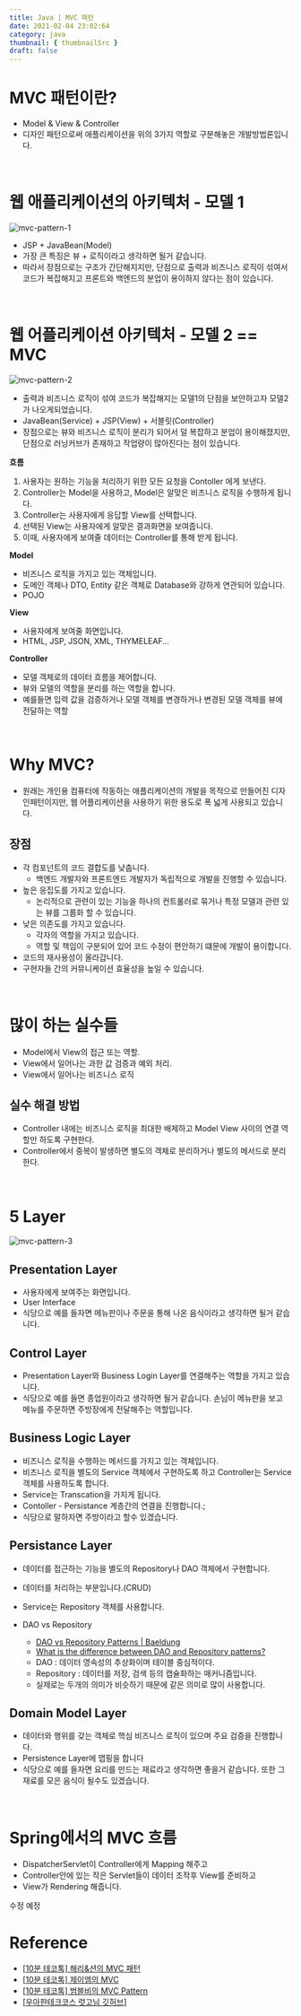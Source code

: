 ```yaml
---
title: Java | MVC 패턴
date: 2021-02-04 23:02:64
category: java
thumbnail: { thumbnailSrc }
draft: false
---
```


# **MVC 패턴이란?**

- Model & View & Controller
- 디자인 패턴으로써 애플리케이션을 위의 3가지 역할로 구분해놓은 개발방법론입니다.

<br>

# **웹 애플리케이션의 아키텍처 - 모델 1**

![mvc-pattern-1](https://github.com/ksy90101/TIL/blob/master/spring/img/mvc-pattern-1.png?raw=ture)

- JSP + JavaBean(Model)
- 가장 큰 특징은 뷰 + 로직이라고 생각하면 될거 같습니다.
- 따라서 장점으로는 구조가 간단해지지만, 단점으로 출력과 비즈니스 로직이 섞여서 코드가 복잡해지고 프론트와 백엔드의 분업이 용이하지 않다는 점이 있습니다.

<br>

# **웹 어플리케이션 아키텍처 - 모델 2 == MVC**

![mvc-pattern-2](https://github.com/ksy90101/TIL/blob/master/spring/img/mvc-pattern-2.png?raw=ture)

- 출력과 비즈니스 로직이 섞여 코드가 복잡해지는 모델1의 단점을 보안하고자 모델2가 나오게되었습니다.
- JavaBean(Service) + JSP(View) + 서블릿(Controller)
- 장점으로는 뷰와 비즈니스 로직이 분리가 되어서 덜 복잡하고 분업이 용이해졌지만, 단점으로 러닝커브가 존재하고 작업량이 많아진다는 점이 있습니다.

**흐름**

1. 사용자는 원하는 기능을 처리하기 위한 모든 요청을 Contoller 에게 보낸다.
2. Controller는 Model을 사용하고, Model은 알맞은 비즈니스 로직을 수행하게 됩니다.
3. Controller는 사용자에게 응답할 View를 선택합니다.
4. 선택된 View는 사용자에게 알맞은 결과화면을 보여줍니다.
5. 이때, 사용자에게 보여줄 데이터는 Controller를 통해 받게 됩니다.

**Model**

- 비즈니스 로직을 가지고 있는 객체입니다.
- 도메인 객체나 DTO, Entity 같은 객체로 Database와 강하게 연관되어 있습니다.
- POJO

**View**

- 사용자에게 보여줄 화면입니다.
- HTML, JSP, JSON, XML, THYMELEAF...

**Controller**

- 모델 객체로의 데이터 흐름을 제어합니다.
- 뷰와 모델의 역할을 분리를 하는 역할을 합니다.
- 예를들면 입력 값을 검증하거나 모델 객체를 변경하거나 변경된 모델 객체를 뷰에 전달하는 역할

<br>

# **Why MVC?**

- 원래는 개인용 컴퓨터에 작동하는 애플리케이션의 개발을 목적으로 만들어진 디자인패턴이지만, 웹 어플리케이션을 사용하기 위한 용도로 폭 넓게 사용되고 있습니다.

## **장점**

- 각 컴포넌트의 코드 결합도를 낮춥니다.
  - 백엔드 개발자와 프론트엔드 개발자가 독립적으로 개발을 진행할 수 있습니다.
- 높은 응집도를 가지고 있습니다.
  - 논리적으로 관련이 있는 기능을 하나의 컨트롤러로 묶거나 특정 모델과 관련 있는 뷰를 그룹화 할 수 있습니다.
- 낮은 의존도를 가지고 있습니다.
  - 각자의 역할을 가지고 있습니다.
  - 역할 및 책임이 구분되어 있어 코드 수정이 편안하기 떄문에 개발이 용이합니다.
- 코드의 재사용성이 올라갑니다.
- 구현자들 간의 커뮤니케이션 효율성을 높일 수 있습니다.

<br>

# **많이 하는 실수들**

- Model에서 View의 접근 또는 역할.
- View에서 일어나는 과한 값 검증과 예외 처리.
- View에서 일어나는 비즈니스 로직

## **실수 해결 방법**

- Controller 내에는 비즈니스 로직을 최대한 배제하고 Model View 사이의 연결 역할만 하도록 구현한다.
- Controller에서 중복이 발생하면 별도의 객체로 분리하거나 별도의 메서드로 분리한다.

<br>

# **5 Layer**

![mvc-pattern-3](https://github.com/ksy90101/TIL/blob/master/spring/img/mvc-pattern-3.png?raw=ture)

## **Presentation Layer**

- 사용자에게 보여주는 화면입니다.
- User Interface
- 식당으로 예를 들자면 메뉴판이나 주문을 통해 나온 음식이라고 생각하면 될거 같습니다.

## **Control Layer**

- Presentation Layer와 Business Login Layer를 연결해주는 역할을 가지고 있습니다.
- 식당으로 예를 들면 종업원이라고 생각하면 될거 같습니다. 손님이 메뉴판을 보고 메뉴를 주문하면 주방장에게 전달해주는 역할입니다.

## **Business Logic Layer**

- 비즈니스 로직을 수행하는 메서드를 가지고 있는 객체입니다.
- 비즈니스 로직을 별도의 Service 객체에서 구현하도록 하고 Controller는 Service 객체를 사용하도록 합니다.
- Service는 Transcation을 가지게 됩니다.
- Contoller - Persistance 계층간의 연결을 진행합니다.;
- 식당으로 말하자면 주방이라고 할수 있겠습니다.

## **Persistance Layer**

- 데이터를 접근하는 기능을 별도의 Repository나 DAO 객체에서 구현합니다.
- 데이터를 처리하는 부분입니다.(CRUD)
- Service는 Repository 객체를 사용합니다.
- DAO vs Repository

  - [DAO vs Repository Patterns | Baeldung](https://www.baeldung.com/java-dao-vs-repository)
  - [What is the difference between DAO and Repository patterns?](https://stackoverflow.com/questions/8550124/what-is-the-difference-between-dao-and-repository-patterns)
  - DAO : 데이터 영속성의 추상화이며 테이블 중심적이다.
  - Repository : 데이터를 저장, 검색 등의 캡슐화하는 매커니즘입니다.
  - 실제로는 두개의 의미가 비슷하기 때문에 같은 의미로 많이 사용합니다.

## **Domain Model Layer**

- 데이터와 행위를 갖는 객체로 핵심 비즈니스 로직이 있으며 주요 검증을 진행합니다.
- Persistence Layer에 맵핑을 합니다
- 식당으로 예를 들자면 요리를 만드는 재료라고 생각하면 좋을거 같습니다. 또한 그 재료를 모은 음식이 될수도 있겠습니다.

<br>

# **Spring에서의 MVC 흐름**

- DispatcherServlet이 Controller에게 Mapping 해주고
- Controller안에 있는 작은 Servlet들이 데이터 조작후 View를 준비하고
- View가 Rendering 해줍니다.

수정 예정
<br>

# **Reference**

- [[10분 테코톡] 해리&션의 MVC 패턴](https://www.youtube.com/watch?v=uoVNJkyXX0I&t=229s)
- [[10분 테코톡] 제이엠의 MVC](https://www.youtube.com/watch?v=nMolWzTT-dU)
- [[10분 테코톡] 범블비의 MVC Pattern](https://www.youtube.com/watch?v=es1ckjHOzTI)
- [[우아한테크코스 럿고님 깃허브]](https://github.com/ksy90101/TIL/blob/master/spring)

